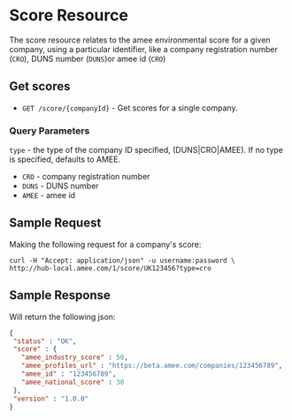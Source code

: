 Score Resource
==============

The score resource relates to the amee environmental score for a given company, using a particular identifier, like a company registration number (`CRO`), DUNS number (`DUNS`)or amee id (`CRO`)

Get scores
----------

* `GET /score/{companyId}` - Get scores for a single company.  

### Query Parameters

`type` - the type of the company ID specified, (DUNS|CRO|AMEE).  If no type is specified, defaults to AMEE.

* `CRO`  - company registration number
* `DUNS` - DUNS number
* `AMEE` - amee id


Sample Request
--------------

Making the following request for a company's score:

```shell
curl -H "Accept: application/json" -u username:password \ 
http://hub-local.amee.com/1/score/UK123456?type=cro
```

Sample Response
---------------


Will return the following json:

```json
{
 "status" : "OK",
 "score" : {
   "amee_industry_score" : 50,
   "amee_profiles_url" : "https://beta.amee.com/companies/123456789",
   "amee_id" : "123456789",
   "amee_national_score" : 30
 },
 "version" : "1.0.0"
}
```




